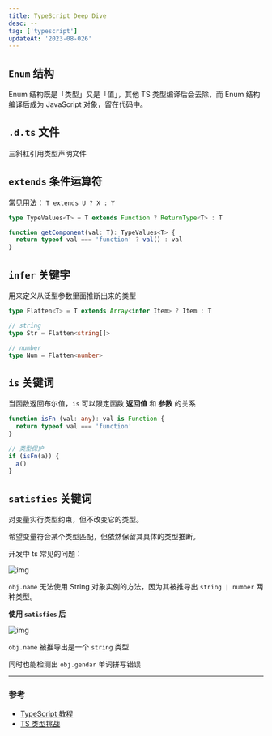 ```yaml
---
title: TypeScript Deep Dive
desc: --
tag: ['typescript']
updateAt: '2023-08-026'
---
```


## `Enum` 结构

Enum 结构既是「类型」又是「值」，其他 TS 类型编译后会去除，而 Enum 结构编译后成为 JavaScript 对象，留在代码中。

## `.d.ts` 文件

三斜杠引用类型声明文件

## `extends` 条件运算符

常见用法： `T extends U ? X : Y`

```ts
type TypeValues<T> = T extends Function ? ReturnType<T> : T

function getComponent(val: T): TypeValues<T> {
  return typeof val === 'function' ? val() : val
}
```

## `infer` 关键字

用来定义从泛型参数里面推断出来的类型

```ts
type Flatten<T> = T extends Array<infer Item> ? Item : T    

// string
type Str = Flatten<string[]>

// number
type Num = Flatten<number>
```

## `is` 关键词

当函数返回布尔值，`is` 可以限定函数 **返回值** 和 **参数** 的关系

```ts
function isFn (val: any): val is Function {
  return typeof val === 'function'
}

// 类型保护
if (isFn(a)) {
  a()
}
```

## `satisfies` 关键词

对变量实行类型约束，但不改变它的类型。

希望变量符合某个类型匹配，但依然保留其具体的类型推断。

开发中 ts 常见的问题：

![img](https://junxio-static.oss-cn-shenzhen.aliyuncs.com/blogs/ts4.9_satisfies_demo0.png)

`obj.name` 无法使用 String 对象实例的方法，因为其被推导出 `string | number` 两种类型。

__使用 `satisfies` 后__

![img](https://junxio-static.oss-cn-shenzhen.aliyuncs.com/blogs/ts4.9_satisfies_demo2.png)

`obj.name` 被推导出是一个 `string` 类型

同时也能检测出 `obj.gendar` 单词拼写错误

---

### 参考

- [TypeScript 教程](https://wangdoc.com/typescript)
- [TS 类型挑战](https://github.com/type-challenges/type-challenges)
